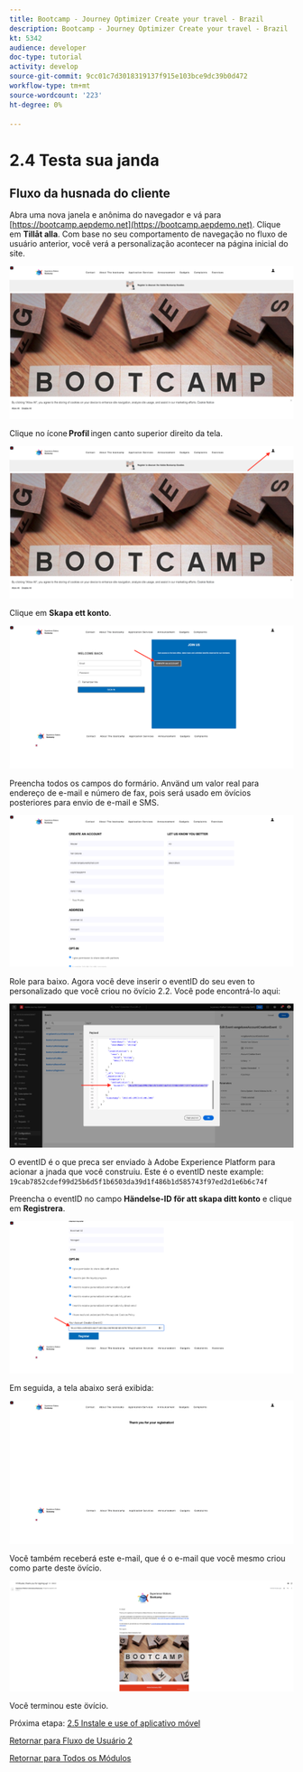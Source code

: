 ```yaml
---
title: Bootcamp - Journey Optimizer Create your travel - Brazil
description: Bootcamp - Journey Optimizer Create your travel - Brazil
kt: 5342
audience: developer
doc-type: tutorial
activity: develop
source-git-commit: 9cc01c7d3018319137f915e103bce9dc39b0d472
workflow-type: tm+mt
source-wordcount: '223'
ht-degree: 0%

---
```


# 2.4 Testa sua janda

## Fluxo da husnada do cliente

Abra uma nova janela e anônima do navegador e vá para [https://bootcamp.aepdemo.net](https://bootcamp.aepdemo.net). Clique em **Tillåt alla**. Com base no seu comportamento de navegação no fluxo de usuário anterior, você verá a personalização acontecer na página inicial do site.

![DSN](./images/web8a.png)

Clique no ícone **Profil** ingen canto superior direito da tela.

![Demo](./images/web8b.png)

Clique em **Skapa ett konto**.

![Demo](./images/pv5.png)

Preencha todos os campos do formário. Använd um valor real para endereço de e-mail e número de fax, pois será usado em övícios posteriores para envio de e-mail e SMS.

![Demo](./images/pv7a.png)

Role para baixo. Agora você deve inserir o eventID do seu even to personalizado que você criou no övício 2.2. Você pode encontrá-lo aqui:

![ACOP](./images/payloadeventID.png)

O eventID é o que preca ser enviado à Adobe Experience Platform para acionar a jnada que você construiu. Este é o eventID neste example:
`19cab7852cdef99d25b6d5f1b6503da39d1f486b1d585743f97ed2d1e6b6c74f`

Preencha o eventID no campo **Händelse-ID för att skapa ditt konto** e clique em **Registrera**.

![Demo](./images/pv8a.png)

Em seguida, a tela abaixo será exibida:

![Demo](./images/pv9.png)

Você também receberá este e-mail, que é o e-mail que você mesmo criou como parte deste övício.

![Demo](./images/pv10a.png)

Você terminou este övício.

Próxima etapa: [2.5 Instale e use of aplicativo móvel](./ex5.md)

[Retornar para Fluxo de Usuário 2](./uc2.md)

[Retornar para Todos os Módulos](../../overview.md)
